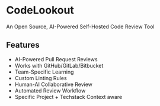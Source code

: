 # CodeLookout
An Open Source, AI-Powered Self-Hosted Code Review Tool

## Features
- AI-Powered Pull Request Reviews
- Works with GitHub/GitLab/Bitbucket
- Team-Specific Learning
- Custom Linting Rules
- Human-AI Collaborative Review
- Automated Review Workflow
- Specific Project + Techstack Context aware
